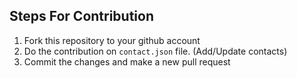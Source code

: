 
<h2> Steps For Contribution</h2>

1.  Fork this repository to your github account
2.  Do the contribution on `contact.json` file. (Add/Update contacts)
3.  Commit the changes and make a new pull request

